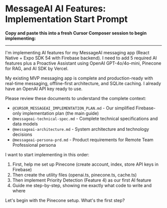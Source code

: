 # MessageAI AI Features: Implementation Start Prompt

**Copy and paste this into a fresh Cursor Composer session to begin implementing:**

---

I'm implementing AI features for my MessageAI messaging app (React Native + Expo SDK 54 with Firebase backend). I need to add 5 required AI features plus a Proactive Assistant using OpenAI GPT-4o/4o-mini, Pinecone for RAG, and AI SDK by Vercel. 

My existing MVP messaging app is complete and production-ready with real-time messaging, offline-first architecture, and SQLite caching. I already have an OpenAI API key ready to use.

Please review these documents to understand the complete context:
- `@CURSOR_MESSAGEAI_IMPLEMENTATION_PLAN.md` - Our simplified Firebase-only implementation plan (the main guide)
- `@messageai-technical-spec.md` - Complete technical specifications and data models
- `@messageai-architecture.md` - System architecture and technology decisions
- `@messageai-persona-prd.md` - Product requirements for Remote Team Professional persona

I want to start implementing in this order:
1. First, help me set up Pinecone (create account, index, store API keys in Firebase)
2. Then create the utility files (openai.ts, pinecone.ts, cache.ts)
3. Then implement Priority Detection (Feature 4) as our first AI feature
4. Guide me step-by-step, showing me exactly what code to write and where

Let's begin with the Pinecone setup. What's the first step?

